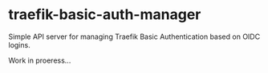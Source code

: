 # traefik-basic-auth-manager
Simple API server for managing Traefik Basic Authentication based on OIDC logins.

Work in proeress...
